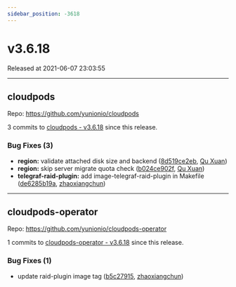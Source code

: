 ```yaml
---
sidebar_position: -3618
---
```


# v3.6.18

Released at 2021-06-07 23:03:55

-----

## cloudpods

Repo: https://github.com/yunionio/cloudpods

3 commits to [cloudpods - v3.6.18] since this release.

### Bug Fixes (3)
- **region:** validate attached disk size and backend ([8d519ce2eb](https://github.com/yunionio/cloudpods/commit/8d519ce2eb2acd203c6c109bd3b7ea114147f64d), [Qu Xuan](mailto:quxuan@yunionyun.com))
- **region:** skip server migrate quota check ([b024ce902f](https://github.com/yunionio/cloudpods/commit/b024ce902f027d8feb0be48df6be4c0306c0063f), [Qu Xuan](mailto:quxuan@yunionyun.com))
- **telegraf-raid-plugin:** add image-telegraf-raid-plugin in Makefile ([de6285b19a](https://github.com/yunionio/cloudpods/commit/de6285b19aa2f1c38f0efc46c5834637a12098fc), [zhaoxiangchun](mailto:1422928955@qq.com))

[cloudpods - v3.6.18]: https://github.com/yunionio/cloudpods/compare/v3.6.17...v3.6.18
-----

## cloudpods-operator

Repo: https://github.com/yunionio/cloudpods-operator

1 commits to [cloudpods-operator - v3.6.18] since this release.

### Bug Fixes (1)
- update raid-plugin image tag ([b5c27915](https://github.com/yunionio/cloudpods-operator/commit/b5c27915a9289901edc3ab133cb627e29fdab219), [zhaoxiangchun](mailto:1422928955@qq.com))

[cloudpods-operator - v3.6.18]: https://github.com/yunionio/cloudpods-operator/compare/v3.6.17...v3.6.18

